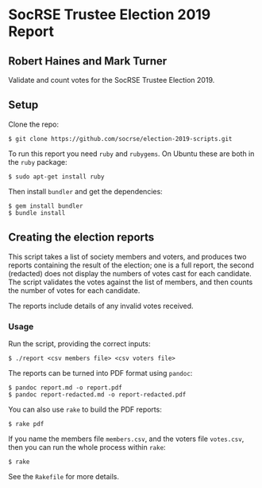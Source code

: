 # SocRSE Trustee Election 2019 Report
## Robert Haines and Mark Turner

Validate and count votes for the SocRSE Trustee Election 2019.

## Setup

Clone the repo:

```shell
$ git clone https://github.com/socrse/election-2019-scripts.git
```

To run this report you need `ruby` and `rubygems`. On Ubuntu these are both in the `ruby` package:

```shell
$ sudo apt-get install ruby
```

Then install `bundler` and get the dependencies:

```shell
$ gem install bundler
$ bundle install
```

## Creating the election reports

This script takes a list of society members and voters, and produces two reports containing the result of the election; one is a full report, the second (redacted) does not display the numbers of votes cast for each candidate. The script validates the votes against the list of members, and then counts the number of votes for each candidate.

The reports include details of any invalid votes received.

### Usage

Run the script, providing the correct inputs:

```shell
$ ./report <csv members file> <csv voters file>
```

The reports can be turned into PDF format using `pandoc`:

```shell
$ pandoc report.md -o report.pdf
$ pandoc report-redacted.md -o report-redacted.pdf
```

You can also use `rake` to build the PDF reports:

```shell
$ rake pdf
```

If you name the members file `members.csv`, and the voters file `votes.csv`, then you can run the whole process within `rake`:

```shell
$ rake
```

See the `Rakefile` for more details.

